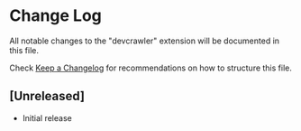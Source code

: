 # Change Log

All notable changes to the "devcrawler" extension will be documented in this file.

Check [Keep a Changelog](http://keepachangelog.com/) for recommendations on how to structure this file.

## [Unreleased]

- Initial release
